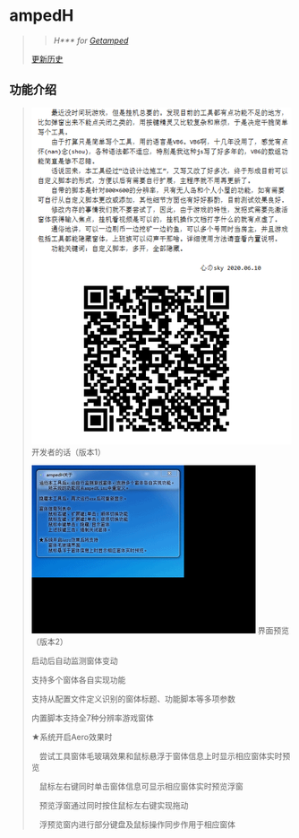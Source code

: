 # ampedH
>>*H\*\*\* for [Getamped](http://bfo.sdo.com/)*
>
>[更新历史](WHATSNEW.md)
## 功能介绍
> 
> ![开发者的话](ampedH_1.0.0/ampedH_readme.png "ampedH说明")
> 开发者的话（版本1）
> 
> ![界面预览](ampedH_2.0.0/ampedH_preview.gif "ampedH预览")
> 界面预览（版本2）
> 
>启动后自动监测窗体变动
>
>支持多个窗体各自实现功能
>
>支持从配置文件定义识别的窗体标题、功能脚本等多项参数
>
>内置脚本支持全7种分辨率游戏窗体
>
>★系统开启Aero效果时
>
>　尝试工具窗体毛玻璃效果和鼠标悬浮于窗体信息上时显示相应窗体实时预览
>
>　鼠标左右键同时单击窗体信息可显示相应窗体实时预览浮窗
>
>　预览浮窗通过同时按住鼠标左右键实现拖动
>
>　浮预览窗内进行部分键盘及鼠标操作同步作用于相应窗体
